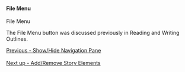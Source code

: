 #### File Menu  ####
File Menu <br/>

The File Menu button was discussed previously in Reading and Writing Outlines. <br/>




[Previous - Show/Hide Navigation Pane](Show_Hide_Navigation_Pane.md) <br/><br/>
[Next up - Add/Remove Story Elements](Add_Remove_Story_Elements.md)
